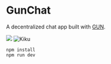 # GunChat

A decentralized chat app built with [GUN](https://gun.eco/).

![](github-display/GunChatSS.png)
![Kiku](images/Kiku.jpg)
```
npm install
npm run dev
```
